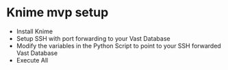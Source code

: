 # Knime mvp setup

- Install Knime
- Setup SSH with port forwarding to your Vast Database
- Modify the variables in the Python Script to point to your SSH forwarded Vast Database
- Execute All